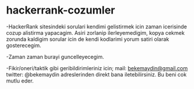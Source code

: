 # hackerrank-cozumler


-HackerRank sitesindeki sorulari kendimi gelistirmek icin zaman icerisinde cozup alistirma yapacagim. Asiri zorlanip ilerleyemedigim, kopya cekmek zorunda kaldigim sorular icin de kendi kodlarimi yorum satiri olarak gosterecegim. 

-Zaman zaman burayi guncelleyecegim. 

-Fikir/oneri/taktik gibi geribildirimleriniz icin;
  mail: bekemaydin@gmail.com
  twitter: @bekemaydin
adreslerinden direkt bana iletebilirsiniz. Bu beni cok mutlu eder.
